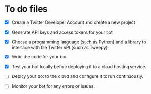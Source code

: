 # To do files

- [x] Create a Twitter Developer Account and create a new project

- [x] Generate API keys and access tokens for your bot

- [x] Choose a programming language (such as Python) and a library to interface with the Twitter API (such as Tweepy).

- [x] Write the code for your bot.

- [x] Test your bot locally before deploying it to a cloud hosting service.

- [ ] Deploy your bot to the cloud and configure it to run continuously.

- [ ] Monitor your bot for any errors or issues.
